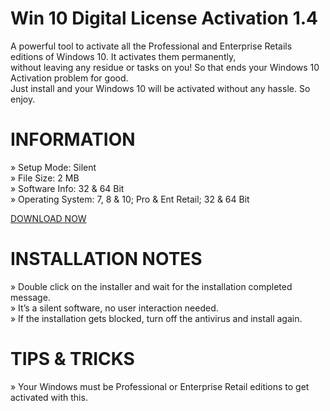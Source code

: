  # Win 10 Digital License Activation 1.4
 
 
A powerful tool to activate all the Professional and Enterprise Retails editions of Windows 10. It activates them permanently,<br> without leaving any residue or tasks on you! So that ends your Windows 10 Activation problem for good. <br> Just install and your Windows 10 will be activated without any hassle. So enjoy.

# INFORMATION
» Setup Mode: Silent<br>
» File Size: 2 MB <br> 
» Software Info: 32 & 64 Bit <br> 
» Operating System: 7, 8 & 10; Pro & Ent Retail; 32 & 64 Bit <br>



[DOWNLOAD NOW](https://github.com/Kamrulofficial/DigitalLicense/raw/main/Win%2010%20Digital%20License%20Activation%201.4.zip)

# INSTALLATION NOTES
» Double click on the installer and wait for the installation completed message. <br>
» It’s a silent software, no user interaction needed.<br>
» If the installation gets blocked, turn off the antivirus and install again.

# TIPS & TRICKS
» Your Windows must be Professional or Enterprise Retail editions to get activated with this.
